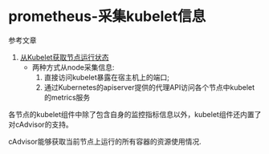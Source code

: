 # prometheus-采集kubelet信息

参考文章

1. [从Kubelet获取节点运行状态](https://yunlzheng.gitbook.io/prometheus-book/part-iii-prometheus-shi-zhan/readmd/use-prometheus-monitor-kubernetes#cong-kubelet-huo-qu-jie-dian-yun-hang-zhuang-tai)
    - 两种方式从node采集信息: 
        1. 直接访问kubelet暴露在宿主机上的端口; 
        2. 通过Kubernetes的apiserver提供的代理API访问各个节点中kubelet的metrics服务

各节点的kubelet组件中除了包含自身的监控指标信息以外，kubelet组件还内置了对cAdvisor的支持。

cAdvisor能够获取当前节点上运行的所有容器的资源使用情况.
